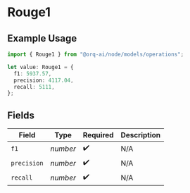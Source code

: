 # Rouge1

## Example Usage

```typescript
import { Rouge1 } from "@orq-ai/node/models/operations";

let value: Rouge1 = {
  f1: 5937.57,
  precision: 4117.04,
  recall: 5111,
};
```

## Fields

| Field              | Type               | Required           | Description        |
| ------------------ | ------------------ | ------------------ | ------------------ |
| `f1`               | *number*           | :heavy_check_mark: | N/A                |
| `precision`        | *number*           | :heavy_check_mark: | N/A                |
| `recall`           | *number*           | :heavy_check_mark: | N/A                |